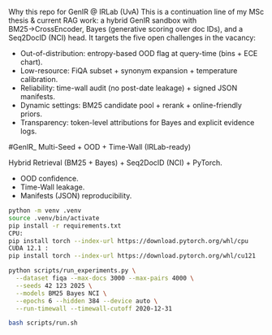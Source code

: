 Why this repo for GenIR @ IRLab (UvA)
This is a continuation line of my MSc thesis & current RAG work: a hybrid GenIR sandbox with
BM25→CrossEncoder, Bayes (generative scoring over doc IDs), and a Seq2DocID (NCI) head.
It targets the five open challenges in the vacancy:

- Out-of-distribution: entropy-based OOD flag at query-time (bins + ECE chart).
- Low-resource: FiQA subset + synonym expansion + temperature calibration.
- Reliability: time-wall audit (no post-date leakage) + signed JSON manifests.
- Dynamic settings: BM25 candidate pool + rerank + online-friendly priors.
- Transparency: token-level attributions for Bayes and explicit evidence logs.





#GenIR_ Multi-Seed + OOD + Time-Wall (IRLab-ready)

Hybrid Retrieval (BM25 + Bayes) +  Seq2DocID (NCI) + PyTorch.
- OOD  confidence.
- Time-Wall  leakage.
- Manifests (JSON)  reproducibility.

```bash
python -m venv .venv
source .venv/bin/activate
pip install -r requirements.txt
CPU:
pip install torch --index-url https://download.pytorch.org/whl/cpu
CUDA 12.1 :
pip install torch --index-url https://download.pytorch.org/whl/cu121

python scripts/run_experiments.py \
  --dataset fiqa --max-docs 3000 --max-pairs 4000 \
  --seeds 42 123 2025 \
  --models BM25 Bayes NCI \
  --epochs 6 --hidden 384 --device auto \
  --run-timewall --timewall-cutoff 2020-12-31

bash scripts/run.sh
